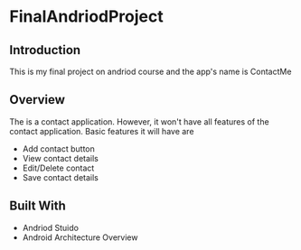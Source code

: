 # FinalAndriodProject

## Introduction
This is my final project on andriod course and the app's name is ContactMe

## Overview
The is a contact application. However, it won't have all features of the contact application. Basic features it will have are
- Add contact button
- View contact details
- Edit/Delete contact
- Save contact details

## Built With
- Andriod Stuido
- Android Architecture Overview
